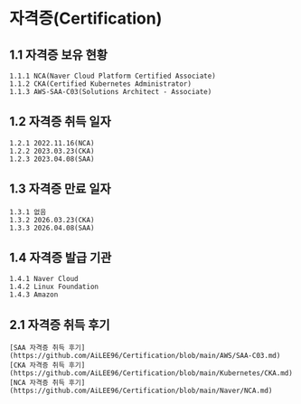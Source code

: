# 자격증(Certification)

## 1.1 자격증 보유 현황
    1.1.1 NCA(Naver Cloud Platform Certified Associate)
    1.1.2 CKA(Certified Kubernetes Administrator)
    1.1.3 AWS-SAA-C03(Solutions Architect - Associate)

## 1.2 자격증 취득 일자
    1.2.1 2022.11.16(NCA)
    1.2.2 2023.03.23(CKA)
    1.2.3 2023.04.08(SAA)

## 1.3 자격증 만료 일자
    1.3.1 없음
    1.3.2 2026.03.23(CKA)
    1.3.3 2026.04.08(SAA)

## 1.4 자격증 발급 기관
    1.4.1 Naver Cloud
    1.4.2 Linux Foundation
    1.4.3 Amazon

## 2.1 자격증 취득 후기
    [SAA 자격증 취득 후기](https://github.com/AiLEE96/Certification/blob/main/AWS/SAA-C03.md)
    [CKA 자격증 취득 후기](https://github.com/AiLEE96/Certification/blob/main/Kubernetes/CKA.md)
    [NCA 자격증 취득 후기](https://github.com/AiLEE96/Certification/blob/main/Naver/NCA.md)    